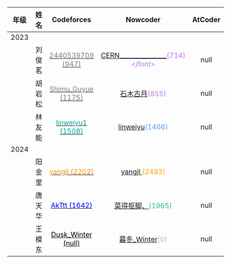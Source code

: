 | 年级 | 姓名 | Codeforces | Nowcoder | AtCoder |
| :---: | :---: | :---: | :---: | :---: |
| 2023 |  |  |  |  |
|  | 刘俊茗 | [<font color=#808080>2440539709 (947)</font>](https://codeforces.com/profile/2440539709) | <font color=#c177e7>[CERN_______________](https://ac.nowcoder.com/acm/contest/rating-index?searchUserName=CERN_______________)(714)</font> | null | null | 
|  | 胡岩松 | [ <font color=#808080>Shimu_Guyue (1175)</font>](https://codeforces.com/profile/Shimu_Guyue) | <font color=#c177e7>[石木古月](https://ac.nowcoder.com/acm/contest/rating-index?searchUserName=石木古月)(855)</font> | null | null | 
|  | 林友能 | [ <font color=#03a89e>linweiyu1 (1508)</font>](https://codeforces.com/profile/linweiyu1) | <font color=#5ea1f4>[linweiyu](https://ac.nowcoder.com/acm/contest/rating-index?searchUserName=linweiyu)(1466)</font> | null | null | 
| 2024 |  |  |  |  |
|  | 阳金里 | [ <font color=#ff8c00>yangjl (2202)</font>](https://codeforces.com/profile/yangjl) | <font color=#ffa500>[yangjl ](https://ac.nowcoder.com/acm/contest/rating-index?searchUserName=yangjl )(2483)</font> | null | null | 
|  | 唐天华 | [ <font color=#0000ff>AkTtt (1642)</font>](https://codeforces.com/profile/AkTtt) | <font color=#25bb9b>[菜得抠脚、](https://ac.nowcoder.com/acm/contest/rating-index?searchUserName=菜得抠脚、)(1965)</font> | null | null | 
|  | 王模东 | [ <font color=#0000>Dusk_Winter  (null)</font>](https://codeforces.com/profile/Dusk_Winter ) | <font color=#b4b4b4>[暮冬_Winter](https://ac.nowcoder.com/acm/contest/rating-index?searchUserName=暮冬_Winter)(0)</font> | null | null | 

